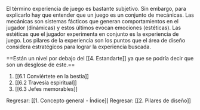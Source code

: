 
El término experiencia de juego es bastante subjetivo. Sin embargo, para explicarlo hay que entender que un juego es un conjunto de mecánicas. Las mecánicas son sistemas fácticos que generan comportamientos en el jugador (dinámicas) y estos últimos evocan emociones (estéticas). Las estéticas que el jugador experimenta en conjunto es la experiencia de juego. Los pilares de la experiencia son los puntos que el área de diseño considera estratégicos para lograr la experiencia buscada.

==Están un nivel por debajo del [[4. Estandarte]] ya que se podría decir que son un desglose de este.==

1. [[6.1 Conviértete en la bestia]]
2. [[6.2 Travesía espiritual]]
3. [[6.3 Jefes memorables]]


Regresar: [[1. Concepto general - Índice]]
Regresar: [[2. Pilares de diseño]]